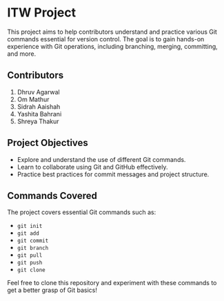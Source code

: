 # ITW Project

This project aims to help contributors understand and practice various Git commands essential for version control. The goal is to gain hands-on experience with Git operations, including branching, merging, committing, and more.

## Contributors

1. Dhruv Agarwal
2. Om Mathur
3. Sidrah Aaishah
4. Yashita Bahrani
5. Shreya Thakur

## Project Objectives

- Explore and understand the use of different Git commands.
- Learn to collaborate using Git and GitHub effectively.
- Practice best practices for commit messages and project structure.

## Commands Covered

The project covers essential Git commands such as:
- `git init`
- `git add`
- `git commit`
- `git branch`
- `git pull`
- `git push`
- `git clone`
  
Feel free to clone this repository and experiment with these commands to get a better grasp of Git basics!
